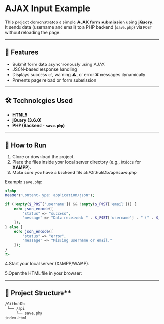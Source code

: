 # AJAX Input Example

This project demonstrates a simple **AJAX form submission** using **jQuery**.  
It sends data (username and email) to a PHP backend (`save.php`) via `POST` without reloading the page.

---

## 📌 Features
- Submit form data asynchronously using AJAX
- JSON-based response handling
- Displays success ✅, warning ⚠️, or error ❌ messages dynamically
- Prevents page reload on form submission

---

## 🛠️ Technologies Used
- **HTML5**
- **jQuery (3.6.0)**
- **PHP (Backend - `save.php`)**

---

## 🚀 How to Run

1. Clone or download the project.
2. Place the files inside your local server directory (e.g., `htdocs` for **XAMPP**).
3. Make sure you have a backend file at:/GithubDb/api/save.php

Example `save.php`:

```php
<?php
header("Content-Type: application/json");

if (!empty($_POST['username']) && !empty($_POST['email'])) {
    echo json_encode([
        "status" => "success",
        "message" => "Data received: " . $_POST['username'] . " (" . $_POST['email'] . ")"
    ]);
} else {
    echo json_encode([
        "status" => "error",
        "message" => "Missing username or email."
    ]);
}
?>
```
4.Start your local server (XAMPP/WAMP).

5.Open the HTML file in your browser:

---

## 📂 Project Structure**
```bash
/GithubDb
 └── /api
     └── save.php
index.html

